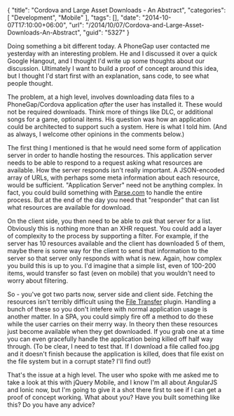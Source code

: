 {
	"title": "Cordova and Large Asset Downloads - An Abstract",
	"categories": [
		"Development",
		"Mobile"
	],
	"tags": [],
	"date": "2014-10-07T17:10:00+06:00",
	"url": "/2014/10/07/Cordova-and-Large-Asset-Downloads-An-Abstract",
	"guid": "5327"
}

<p>
Doing something a bit different today. A PhoneGap user contacted me yesterday with an interesting problem. He and I discussed it over a quick Google Hangout, and I thought I'd write up some thoughts about our discussion. Ultimately I want to build a proof of concept around this idea, but I thought I'd start first with an explanation, sans code, to see what people thought.
</p>

<p>
The problem, at a high level, involves downloading data files to a PhoneGap/Cordova application <i>after</i> the user has installed it. These would not be required downloads. Think more of things like DLC, or additional songs for a game, optional items.  His question was how an application could be architected to support such a system. Here is what I told him. (And as always, I welcome other opinions in the comments below.)
</p>
<!--more-->
<p>
The first thing I mentioned is that he would need some form of application server in order to handle hosting the resources. This application server needs to be able to respond to a request asking what resources are available. How the server responds isn't really important. A JSON-encoded array of URLs, with perhaps some meta information about each resource, would be sufficient. "Application Server" need not be anything complex. In fact, you could build something with <a href="http://www.parse.com">Parse.com</a> to handle the entire process. But at the end of the day you need that "responder" that can list what resources are available for download.
</p>

<p>
On the client side, you then need to be able to <i>ask</i> that server for a list. Obviously this is nothing more than an XHR request. You could add a layer of complexity to the process by supporting a filter. For example, if the server has 10 resources available and the client has downloaded 5 of them, maybe there is some way for the client to send that information to the server so that server only responds with what is new. Again, how complex you build this is up to you. I'd imagine that a simple list, even of 100-200 items, would transfer so fast (even on mobile) that you wouldn't need to worry about filtering. 
</p>

<p>
So - you've got two parts now, server side and client side. Fetching the resources isn't terribly difficult using the <a href="http://plugins.cordova.io/#/package/org.apache.cordova.file-transfer">File Transfer</a> plugin. Handling a bunch of these so you don't intefere with normal application usage is another matter. In a SPA, you could simply fire off a method to do these while the user carries on their merry way. In theory then these resources just become available when they get downloaded. If you grab one at a time you can even gracefully handle the application being killed off half way through. (To be clear, I need to test that. If I download a file called foo.jpg and it doesn't finish because the application is killed, does that file exist on the file system but in a corrupt state? I'll find out!)
</p>

<p>
That's the issue at a high level. The user who spoke with me asked me to take a look at this with jQuery Mobile, and I know I'm all about AngularJS and Ionic now, but I'm going to give it a shot there first to see if I can get a proof of concept working. What about you? Have you built something like this? Do you have any advice?
</p>